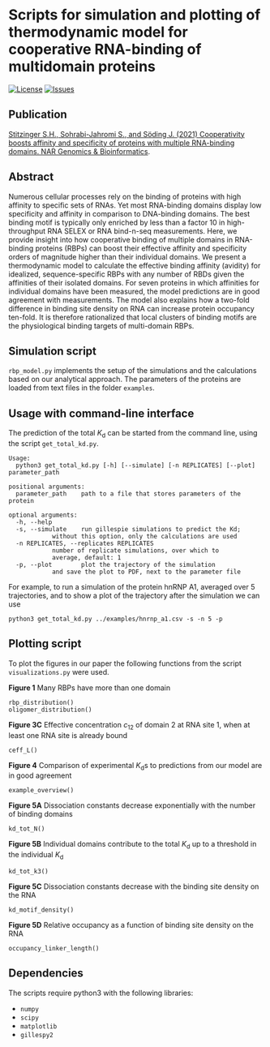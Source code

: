 # Scripts for simulation and plotting of thermodynamic model for cooperative RNA-binding of multidomain proteins

 [![License](https://img.shields.io/github/license/soedinglab/cooperative_rbp.svg)](https://choosealicense.com/licenses/gpl-3.0/)
 [![Issues](https://img.shields.io/github/issues/soedinglab/cooperative_rbp.svg)](https://github.com/soedinglab/cooperative_rbp/issues)

##  Publication
[Stitzinger S.H., Sohrabi-Jahromi S., and Söding J. (2021) Cooperativity boosts affinity and specificity of proteins with multiple RNA-binding domains. NAR Genomics & Bioinformatics](https://doi.org/10.1093/nargab/lqad057).

## Abstract
Numerous cellular processes rely on the binding of proteins with high affinity to specific sets of RNAs. Yet most RNA-binding domains display low specificity and affinity in comparison to DNA-binding domains. The best binding motif is typically only enriched by less than a factor 10 in high-throughput RNA SELEX or RNA bind-n-seq measurements. Here, we provide insight into how cooperative binding of multiple domains in RNA-binding proteins (RBPs) can boost their effective affinity and specificity orders of magnitude higher than their individual domains. We present a thermodynamic model to calculate the effective binding affinity (avidity) for idealized, sequence-specific RBPs with any number of RBDs given the affinities of their isolated domains. For seven proteins in which affinities for individual domains have been measured, the model predictions are in good agreement with measurements. The model also explains how a two-fold difference in binding site density on RNA can increase protein occupancy ten-fold. It is therefore rationalized that local clusters of binding motifs are the physiological binding targets of multi-domain RBPs.

## Simulation script
`rbp_model.py` implements the setup of the simulations and the calculations based on our analytical approach. The parameters of the proteins are loaded from text files in the folder `examples`. 

## Usage with command-line interface
The prediction of the total *K*<sub>d</sub> can be started from the command line, using the script `get_total_kd.py`.

	Usage:
	  python3 get_total_kd.py [-h] [--simulate] [-n REPLICATES] [--plot] parameter_path

	positional arguments:
	  parameter_path	path to a file that stores parameters of the protein

	optional arguments:
	  -h, --help            
	  -s, --simulate	run gillespie simulations to predict the Kd;
	  			without this option, only the calculations are used
	  -n REPLICATES, --replicates REPLICATES
				number of replicate simulations, over which to
				average, default: 1
	  -p, --plot		plot the trajectory of the simulation
	  			and save the plot to PDF, next to the parameter file

For example, to run a simulation of the protein hnRNP A1, averaged over 5 trajectories, and to show a plot of the trajectory after the simulation we can use
	
	python3 get_total_kd.py ../examples/hnrnp_a1.csv -s -n 5 -p

## Plotting script
To plot the figures in our paper the following functions from the script `visualizations.py` were used.

**Figure 1** Many RBPs have more than one domain

	rbp_distribution()
	oligomer_distribution()

**Figure 3C** Effective concentration *c*<sub>12</sub> of domain 2 at RNA site 1, when at least one RNA site is already bound

	ceff_L()
	
**Figure 4** Comparison of experimental *K*<sub>d</sub>s to predictions from our model are in good agreement

	example_overview()

**Figure 5A** Dissociation constants decrease exponentially with the number of binding domains

	kd_tot_N()

**Figure 5B** Individual domains contribute to the total *K*<sub>d</sub> up to a threshold in the individual *K*<sub>d</sub>

	kd_tot_k3()

**Figure 5C** Dissociation constants decrease with the binding site density on the RNA

	kd_motif_density()

**Figure 5D** Relative occupancy as a function of binding site density on the RNA

	occupancy_linker_length()

## Dependencies
The scripts require python3 with the following libraries:
- `numpy`
- `scipy`
- `matplotlib`
- `gillespy2`
